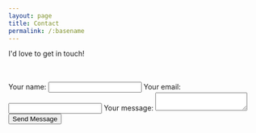```yaml
---
layout: page
title: Contact
permalink: /:basename
---
```


I'd love to get in touch!
<br />
<br />
<br />

<div class="contact-page-wrapper">

<form action="https://formspree.io/f/myyozokp" method="POST">
  <label>
    Your name:
    <input autofucus type="text" name="name">
  </label>
  <label>
    Your email:
    <input type="email" name="_replyto">
  </label>
  <label>
    Your message:
    <textarea required name="message"></textarea>
  </label>
  <!-- your other form fields go here -->
  <button class="form-button" type="submit">Send Message</button>
</form>

</div>

